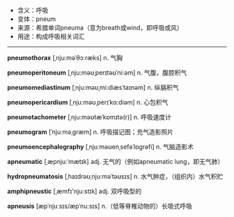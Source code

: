 - <span class="definition">含义：呼吸</span>
- <span class="definition">变体：pneum</span>
- <span class="definition">来源：希腊单词pneuma（意为breath或wind，即呼吸或风）</span>
- <span class="definition">用途：构成呼吸相关词汇</span>


---


<span class="vocabulary">**pneumothorax**</span> [ˌnjuːməˈθɔːræks] n. 气胸

<span class="vocabulary">**pneumoperitoneum**</span> [ˌnju:məʊˌperɪtəʊˈni:əm] n. 气腹，腹腔积气

<span class="vocabulary">**pneumomediastinum**</span> [ˌnju:məʊˌmi:diæsˈtaɪnəm] n. 纵膈积气

<span class="vocabulary">**pneumopericardium**</span> [ˌnju:məʊˌperɪˈkɑ:diəm] n. 心包积气

<span class="vocabulary">**pneumotachometer**</span> [ˌnju:məʊtæˈkɒmɪtə(r)] n. 呼吸速度计

<span class="vocabulary">**pneumogram**</span> [ˈnjuːməˌɡræm] n. 呼吸描记图；充气造影照片

<span class="vocabulary">**pneumoencephalography**</span> [ˌnjuːməʊenˌsefəˈlɒɡrəfi] n. 气脑造影术

<span class="vocabulary">**apneumatic**</span> [ˌæpnju:ˈmætɪk] adj. 无气的（例如apneumatic lung，即无气肺）

<span class="vocabulary">**hydropneumatosis**</span> [ˌhaɪdrəʊˌnju:məˈtəʊsɪs] n. 水气肿症，（组织内）水气积贮

<span class="vocabulary">**amphipneustic**</span> [ˌæmfɪ'nju:stɪk] adj. 双呼吸型的

<span class="vocabulary">**apneusis**</span> [æpˈnjuːsɪs/æpˈnuːsɪs] n.（低等脊椎动物的）长吸式呼吸
